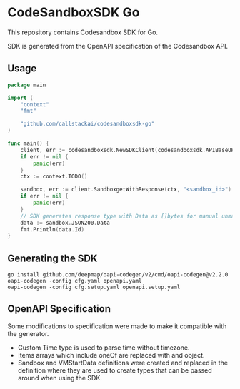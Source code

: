 # CodeSandboxSDK Go

This repository contains Codesandbox SDK for Go.

SDK is generated from the OpenAPI specification of the Codesandbox API.

## Usage

```go
package main

import (
	"context"
	"fmt"

	"github.com/callstackai/codesandboxsdk-go"
)

func main() {
	client, err := codesandboxsdk.NewSDKClient(codesandboxsdk.APIBaseURL, "<api_token>")
	if err != nil {
		panic(err)
	}
	ctx := context.TODO()

	sandbox, err := client.SandboxgetWithResponse(ctx, "<sandbox_id>")
	if err != nil {
		panic(err)
	}
	// SDK generates response type with Data as []bytes for manual unmarshalling and JSON200 property as a struct with the response data 
	data := sandbox.JSON200.Data
	fmt.Println(data.Id)
}
```

## Generating the SDK
```shell
go install github.com/deepmap/oapi-codegen/v2/cmd/oapi-codegen@v2.2.0
oapi-codegen -config cfg.yaml openapi.yaml
oapi-codegen -config cfg.setup.yaml openapi.setup.yaml
```

## OpenAPI Specification

Some modifications to specification were made to make it compatible with the generator.

- Custom Time type is used to parse time without timezone.
- Items arrays which include oneOf are replaced with and object.
- Sandbox and VMStartData definitions were created and replaced in the definition where they are used
to create types that can be passed around when using the SDK.